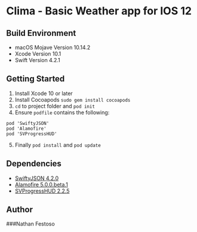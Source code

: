 # Clima - Basic Weather app for IOS 12

## Build Environment
* macOS Mojave Version 10.14.2
* Xcode Version 10.1
* Swift Version 4.2.1

## Getting Started
1. Install Xcode 10 or later
2. Install Cocoapods `sudo gem install cocoapods`
3. `cd` to project folder and `pod init`
4. Ensure `podfile` contains the following:
```
pod 'SwiftyJSON'
pod 'Alamofire'
pod 'SVProgressHUD'
```
5. Finally `pod install` and `pod update`

## Dependencies
* [SwiftyJSON 4.2.0](https://cocoapods.org/pods/SwiftyJSON)
* [Alamofire 5.0.0.beta.1](https://cocoapods.org/pods/Alamofire)
* [SVProgressHUD 2.2.5](https://cocoapods.org/pods/SVProgressHUD)

## Author
###Nathan Festoso
